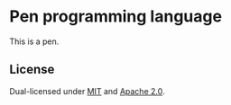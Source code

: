 # Pen programming language

This is a pen.

## License

Dual-licensed under [MIT](LICENSE-MIT) and [Apache 2.0](LICENSE).
